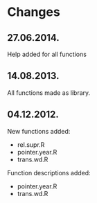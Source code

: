 Changes
========================================================
27.06.2014.
------
Help added for all functions

14.08.2013.
------
All functions made as library.

04.12.2012.
------

New functions added:
* rel.supr.R
* pointer.year.R
* trans.wd.R

Function descriptions added:
* pointer.year.R
* trans.wd.R
